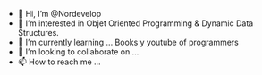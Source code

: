 - 👋 Hi, I’m @Nordevelop
- 👀 I’m interested in Objet Oriented 
Programming & Dynamic Data Structures.
- 🌱 I’m currently learning ... Books y youtube of programmers
- 💞️ I’m looking to collaborate on ...
- 📫 How to reach me ...

<!---
Nordevelop/Nordevelop is a ✨ special ✨ repository because its `README.md` (this file) appears on your GitHub profile.
You can click the Preview link to take a look at your changes.
--->
